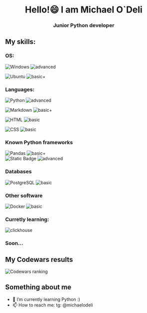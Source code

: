 <h1 align='center'>Hello!😄 I am Michael O`Deli </h1>
<h3 align='center'>Junior Python developer</h1>

## My skills:   
### OS:
![Windows](https://img.shields.io/badge/Windows-0078D6?style=for-the-badge&logo=windows&logoColor=white) ![advanced](https://img.shields.io/badge/Advanced-black?style=for-the-badge)  

![Ubuntu](https://img.shields.io/badge/Ubuntu-E95420?style=for-the-badge&logo=ubuntu&logoColor=white) ![basic+](https://img.shields.io/badge/Basic+-black?style=for-the-badge)   

### Languages:
![Python](https://img.shields.io/badge/python-3670A0?style=for-the-badge&logo=python&logoColor=ffdd54) ![advanced](https://img.shields.io/badge/Advanced-black?style=for-the-badge)  

![Markdown](https://img.shields.io/badge/Markdown-000000?style=for-the-badge&logo=markdown&logoColor=white) ![basic+](https://img.shields.io/badge/Basic+-black?style=for-the-badge)    

![HTML](https://img.shields.io/badge/HTML-239120?style=for-the-badge&logo=html5&logoColor=white) ![basic](https://img.shields.io/badge/Basic-black?style=for-the-badge)   

![CSS](https://img.shields.io/badge/CSS-239120?&style=for-the-badge&logo=css3&logoColor=white) ![basic](https://img.shields.io/badge/Basic-black?style=for-the-badge)  

### Known Python frameworks
![Pandas](https://img.shields.io/badge/pandas%20-%23150458.svg?&style=for-the-badge&logo=pandas&logoColor=white)  ![basic+](https://img.shields.io/badge/Basic+-black?style=for-the-badge)     
![Static Badge](https://img.shields.io/badge/Python%20Dash-blue?style=for-the-badge) ![advanced](https://img.shields.io/badge/Advanced-black?style=for-the-badge)  


### Databases
![PostgreSQL](https://img.shields.io/badge/PostgreSQL-316192?style=for-the-badge&logo=postgresql&logoColor=white)  ![basic](https://img.shields.io/badge/Basic-black?style=for-the-badge)   

### Other software

![Docker](https://img.shields.io/badge/docker-%230db7ed.svg?style=for-the-badge&logo=docker&logoColor=white)  ![basic](https://img.shields.io/badge/Basic-black?style=for-the-badge)    

### Curretly learning:
![clickhouse](https://img.shields.io/badge/Clickhouse-black?style=for-the-badge)


### Soon...

## My Codewars results
![Codewars ranking](https://www.codewars.com/users/MichaelODeli/badges/small)

## Something about me

- 🌱 I’m currently learning Python :)
- 📫 How to reach me: tg: @michaelodeli

